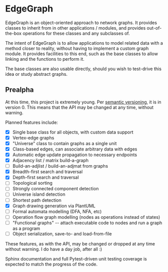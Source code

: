 # EdgeGraph

EdgeGraph is an object-oriented approach to network graphs.  It provides
classes to inherit from in other applications / modules, and provides
out-of-the-box operations for these classes and any subclasses of.

The intent of EdgeGraph is to allow applications to model related data with a
method closer to reality, without having to implement a custom graph module.
It provides facilities to this end, such as the base classes to allow linking
and the functions to perform it.

The base classes are also usable directly, should you wish to test-drive this
idea or study abstract graphs.

## Prealpha

At this time, this project is extremely young.  Per [semantic versioning][0],
it is in version 0.  This means that the API may be changed at any time,
without warning.

Planned features include:

* [x] Single base class for all objects, with custom data support
* [x] Vertex-edge graphs
* [x] "Universe" class to contain graphs as a single unit
* [x] Class-based edges, can associate arbitrary data with edges
* [x] Automatic edge update propagation to necessary endpoints
* [x] Adjacency list / matrix build-a-graph
* [ ] Build-an-adjlist / build-an-adjmat from graphs
* [x] Breadth-first search and traversal
* [x] Depth-first search and traversal
* [ ] Topological sorting
* [ ] Strongly connected component detection
* [ ] Universe island detection
* [ ] Shortest path detection
* [x] Graph drawing generation via PlantUML
* [ ] Formal automata modelling (DFA, NFA, etc)
* [ ] Operation flow graph modelling (nodes as operations instead of states)
* [ ] "Functional graphs" -- attach executable code to nodes and run a graph as
      a program
* [ ] Object serialization, save-to- and load-from-file

These features, as with the API, may be changed or dropped at any time without
warning.  I do have a day job, after all :)

Sphinx documentation and full Pytest-driven unit testing coverage is expected
to match the progress of the code.

[0]: semver.org

